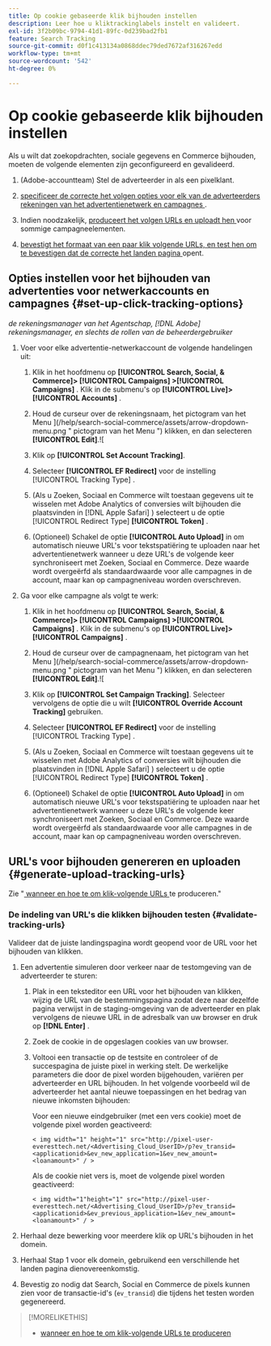 ```yaml
---
title: Op cookie gebaseerde klik bijhouden instellen
description: Leer hoe u kliktrackinglabels instelt en valideert.
exl-id: 3f2b09bc-9794-41d1-89fc-0d239bad2fb1
feature: Search Tracking
source-git-commit: d0f1c413134a0868ddec79ded7672af316267edd
workflow-type: tm+mt
source-wordcount: '542'
ht-degree: 0%

---
```


# Op cookie gebaseerde klik bijhouden instellen

Als u wilt dat zoekopdrachten, sociale gegevens en Commerce bijhouden, moeten de volgende elementen zijn geconfigureerd en gevalideerd.

1. (Adobe-accountteam) Stel de adverteerder in als een pixelklant.

1. [ specificeer de correcte het volgen opties voor elk van de adverteerders rekeningen van het advertentienetwerk en campagnes ](#set-up-click-tracking-options).

1. Indien noodzakelijk, [ produceert het volgen URLs en uploadt hen ](#generate-upload-tracking-urls) voor sommige campagneelementen.

1. [ bevestigt het formaat van een paar klik volgende URLs, en test hen om te bevestigen dat de correcte het landen pagina ](#validate-tracking-urls) opent.

## Opties instellen voor het bijhouden van advertenties voor netwerkaccounts en campagnes {#set-up-click-tracking-options}

*de rekeningsmanager van het Agentschap, [!DNL Adobe] rekeningsmanager, en slechts de rollen van de beheerdergebruiker*

1. Voer voor elke advertentie-netwerkaccount de volgende handelingen uit:

   1. Klik in het hoofdmenu op **[!UICONTROL Search, Social, & Commerce]> [!UICONTROL Campaigns] >[!UICONTROL Campaigns]** . Klik in de submenu&#39;s op **[!UICONTROL Live]>[!UICONTROL Accounts]** .

   1. Houd de curseur over de rekeningsnaam, het pictogram van het Menu ](/help/search-social-commerce/assets/arrow-dropdown-menu.png " pictogram van het Menu ") klikken, en dan selecteren **[!UICONTROL Edit]**.![

   1. Klik op **[!UICONTROL Set Account Tracking]**.

   1. Selecteer **[!UICONTROL EF Redirect]** voor de instelling [!UICONTROL Tracking Type] .

   1. (Als u Zoeken, Sociaal en Commerce wilt toestaan gegevens uit te wisselen met Adobe Analytics of conversies wilt bijhouden die plaatsvinden in [!DNL Apple Safari] ) selecteert u de optie [!UICONTROL Redirect Type] **[!UICONTROL Token]** .

   1. (Optioneel) Schakel de optie **[!UICONTROL Auto Upload]** in om automatisch nieuwe URL&#39;s voor tekstspatiëring te uploaden naar het advertentienetwerk wanneer u deze URL&#39;s de volgende keer synchroniseert met Zoeken, Sociaal en Commerce. Deze waarde wordt overgeërfd als standaardwaarde voor alle campagnes in de account, maar kan op campagneniveau worden overschreven.

1. Ga voor elke campagne als volgt te werk:

   1. Klik in het hoofdmenu op **[!UICONTROL Search, Social, & Commerce]> [!UICONTROL Campaigns] >[!UICONTROL Campaigns]** . Klik in de submenu&#39;s op **[!UICONTROL Live]>[!UICONTROL Campaigns]** .

   1. Houd de curseur over de campagnenaam, het pictogram van het Menu ](/help/search-social-commerce/assets/arrow-dropdown-menu.png " pictogram van het Menu ") klikken, en dan selecteren **[!UICONTROL Edit]**.![

   1. Klik op **[!UICONTROL Set Campaign Tracking]**. Selecteer vervolgens de optie die u wilt **[!UICONTROL Override Account Tracking]** gebruiken.

   1. Selecteer **[!UICONTROL EF Redirect]** voor de instelling [!UICONTROL Tracking Type] .

   1. (Als u Zoeken, Sociaal en Commerce wilt toestaan gegevens uit te wisselen met Adobe Analytics of conversies wilt bijhouden die plaatsvinden in [!DNL Apple Safari] ) selecteert u de optie [!UICONTROL Redirect Type] **[!UICONTROL Token]** .

   1. (Optioneel) Schakel de optie **[!UICONTROL Auto Upload]** in om automatisch nieuwe URL&#39;s voor tekstspatiëring te uploaden naar het advertentienetwerk wanneer u deze URL&#39;s de volgende keer synchroniseert met Zoeken, Sociaal en Commerce. Deze waarde wordt overgeërfd als standaardwaarde voor alle campagnes in de account, maar kan op campagneniveau worden overschreven.

## URL&#39;s voor bijhouden genereren en uploaden {#generate-upload-tracking-urls}

Zie &quot;[ wanneer en hoe te om klik-volgende URLs ](/help/search-social-commerce/tracking/click-tracking-ways-to-generate.md) te produceren.&quot;

### De indeling van URL&#39;s die klikken bijhouden testen {#validate-tracking-urls}

Valideer dat de juiste landingspagina wordt geopend voor de URL voor het bijhouden van klikken.

1. Een advertentie simuleren door verkeer naar de testomgeving van de adverteerder te sturen:

   1. Plak in een teksteditor een URL voor het bijhouden van klikken, wijzig de URL van de bestemmingspagina zodat deze naar dezelfde pagina verwijst in de staging-omgeving van de adverteerder en plak vervolgens de nieuwe URL in de adresbalk van uw browser en druk op **[!DNL Enter]** .

   1. Zoek de cookie in de opgeslagen cookies van uw browser.

   1. Voltooi een transactie op de testsite en controleer of de succespagina de juiste pixel in werking stelt. De werkelijke parameters die door de pixel worden bijgehouden, variëren per adverteerder en URL bijhouden. In het volgende voorbeeld wil de adverteerder het aantal nieuwe toepassingen en het bedrag van nieuwe inkomsten bijhouden:

      Voor een nieuwe eindgebruiker (met een vers cookie) moet de volgende pixel worden geactiveerd:

      `< img width="1" height="1" src="http://pixel-user-everesttech.net/<Advertising_Cloud_UserID>/p?ev_transid=<applicationid>&ev_new_application=1&ev_new_amount=<loanamount>" / >`

      Als de cookie niet vers is, moet de volgende pixel worden geactiveerd:

      `< img width="1"height="1" src="http://pixel-user-everesttech.net/<Advertising_Cloud_UserID>/p?ev_transid=<applicationid>&ev_previous_application=1&ev_new_amount=<loanamount>" / >`


1. Herhaal deze bewerking voor meerdere klik op URL&#39;s bijhouden in het domein.

1. Herhaal Stap 1 voor elk domein, gebruikend een verschillende het landen pagina dienovereenkomstig.

1. Bevestig zo nodig dat Search, Social en Commerce de pixels kunnen zien voor de transactie-id&#39;s (`ev_transid`) die tijdens het testen worden gegenereerd.

>[!MORELIKETHIS]
>
>* [ wanneer en hoe te om klik-volgende URLs te produceren ](/help/search-social-commerce/tracking/click-tracking-ways-to-generate.md)
